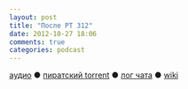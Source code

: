 ```yaml
---
layout: post
title: "После РT 312"
date: 2012-10-27 18:06
comments: true
categories: podcast
---
```

[аудио](http://cdn.radio-t.com/rt312post.mp3) ● [пиратский torrent](http://pirates.radio-t.com/torrents/rt312post.mp3.torrent) ● [лог чата](http://chat.radio-t.com/logs/radio-t-312.html) ● [wiki](http://wiki.radio-t.com/%D0%9F%D0%BE%D1%81%D0%BB%D0%B5_%D0%A0%D0%A2_312) <audio src="http://cdn.radio-t.com/rt312post.mp3" preload="none">
